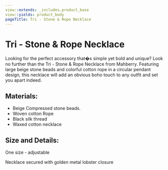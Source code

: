 ```yaml
---
view::extends: _includes.product_base
view::yields: product_body
pageTitle: Tri - Stone & Rope Necklace
---
```


#  Tri - Stone & Rope Necklace

Looking for the perfect accessory that�s simple yet bold and unique? Look no further than the Tri - Stone & Rope Necklace from Mahberry. Featuring large beige stone beads and colorful cotton rope in a circular pendant design, this necklace will add an obvious boho touch to any outfit and set you apart indeed.
 
## Materials:

- Beige Compressed stone beads.
- Woven cotton Rope
- Black silk thread
- Waxed cotton necklace

## Size and Details:

One size - adjustable

Necklace secured with golden metal lobster closure

